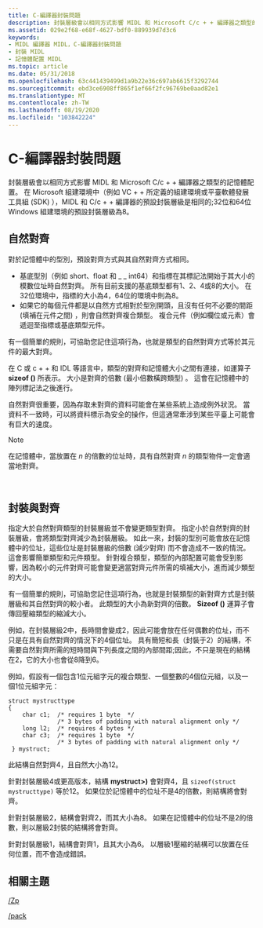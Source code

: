```yaml
---
title: C-編譯器封裝問題
description: 封裝層級會以相同方式影響 MIDL 和 Microsoft C/c + + 編譯器之類型的記憶體配置。
ms.assetid: 029e2f68-e68f-4627-bdf0-889939d7d3c6
keywords:
- MIDL 編譯器 MIDL，C-編譯器封裝問題
- 封裝 MIDL
- 記憶體配置 MIDL
ms.topic: article
ms.date: 05/31/2018
ms.openlocfilehash: 63c441439499d1a9b22e36c697ab6615f3292744
ms.sourcegitcommit: ebd3ce6908ff865f1ef66f2fc96769be0aad82e1
ms.translationtype: MT
ms.contentlocale: zh-TW
ms.lasthandoff: 08/19/2020
ms.locfileid: "103842224"
---
```

# <a name="c-compiler-packing-issues"></a>C-編譯器封裝問題

封裝層級會以相同方式影響 MIDL 和 Microsoft C/c + + 編譯器之類型的記憶體配置。 在 Microsoft 組建環境中（例如 VC + + 所定義的組建環境或平臺軟體發展工具組 (SDK) ），MIDL 和 C/c + + 編譯器的預設封裝層級是相同的;32位和64位 Windows 組建環境的預設封裝層級為8。

## <a name="natural-alignment"></a>自然對齊

對於記憶體中的型別，預設對齊方式與其自然對齊方式相同。

-   基底型別（例如 short、float 和 \_ \_ int64）和指標在其標記法開始于其大小的模數位址時自然對齊。 所有目前支援的基底類型都有1、2、4或8的大小。 在32位環境中，指標的大小為4，64位的環境中則為8。
-   如果它的每個元件都是以自然方式相對於型別開頭，且沒有任何不必要的間距 (填補在元件之間) ，則會自然對齊複合類型。 複合元件（例如欄位或元素）會遞迴至指標或基底類型元件。

有一個簡單的規則，可協助您記住這項行為，也就是類型的自然對齊方式等於其元件的最大對齊。

在 C 或 c + + 和 IDL 等語言中，類型的對齊和記憶體大小之間有連接，如運算子 **sizeof ()** 所表示。 大小是對齊的倍數 (最小倍數橫跨類型) 。 這會在記憶體中的陣列標記法之後進行。

自然對齊很重要，因為存取未對齊的資料可能會在某些系統上造成例外狀況。 當資料不一致時，可以將資料標示為安全的操作，但這通常牽涉到某些平臺上可能會有巨大的速度。

> [!Note]  
> 在記憶體中，當放置在 *n* 的倍數的位址時，具有自然對齊 *n* 的類型物件一定會適當地對齊。

 

## <a name="packing-versus-alignment"></a>封裝與對齊

指定大於自然對齊類型的封裝層級並不會變更類型對齊。 指定小於自然對齊的封裝層級，會將類型對齊減少為封裝層級。 如此一來，封裝的型別可能會放在記憶體中的位址，這些位址是封裝層級的倍數 (減少對齊) 而不會造成不一致的情況。 這會影響簡單類型和元件類型。 針對複合類型，類型的內部配置可能會受到影響，因為較小的元件對齊可能會變更適當對齊元件所需的填補大小，進而減少類型的大小。

有一個簡單的規則，可協助您記住這項行為，也就是封裝類型的新對齊方式是封裝層級和其自然對齊的較小者。 此類型的大小為新對齊的倍數。 **Sizeof ()** 運算子會傳回壓縮類型的縮減大小。

例如，在封裝層級2中，長時間會變成2，因此可能會放在任何偶數的位址，而不只是在具有自然對齊的情況下的4個位址。 具有簡短和長（封裝于2）的結構，不需要自然對齊所需的短時間與下列長度之間的內部間距;因此，不只是現在的結構在2，它的大小也會從8降到6。

例如，假設有一個包含1位元組字元的複合類型、一個整數的4個位元組，以及一個1位元組字元：

``` syntax
struct mystructtype 
{    
    char c1;  /* requires 1 byte  */
              /* 3 bytes of padding with natural alignment only */
    long l2;  /* requires 4 bytes */
    char c3;  /* requires 1 byte  */
              /* 3 bytes of padding with natural alignment only */
 } mystruct;
```

此結構自然對齊4，且自然大小為12。

針對封裝層級4或更高版本，結構 **mystruct>)** 會對齊4，且 `sizeof(struct mystructtype)` 等於12。 如果位於記憶體中的位址不是4的倍數，則結構將會對齊。

針對封裝層級2，結構會對齊2，而其大小為8。 如果在記憶體中的位址不是2的倍數，則以層級2封裝的結構將會對齊。

針對封裝層級1，結構會對齊1，且其大小為6。 以層級1壓縮的結構可以放置在任何位置，而不會造成錯誤。

## <a name="related-topics"></a>相關主題

<dl> <dt>


</dt> <dt>

[/Zp](./-zp.md)
</dt> <dt>

[/pack](./-pack.md)
</dt> </dl>

 

 